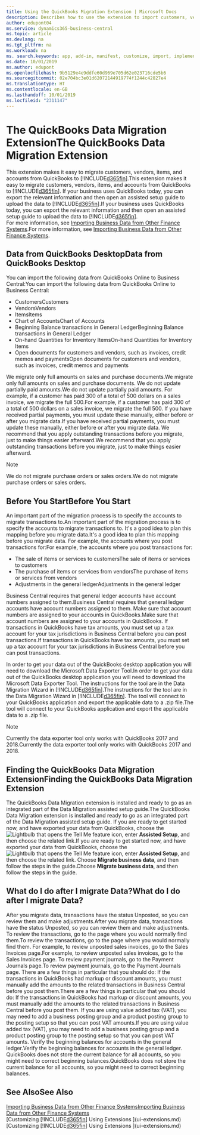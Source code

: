 ```yaml
---
title: Using the QuickBooks Migration Extension | Microsoft Docs
description: Describes how to use the extension to import customers, vendors, items, and accounts from QuickBooks Desktop to Business Central.
author: edupont04
ms.service: dynamics365-business-central
ms.topic: article
ms.devlang: na
ms.tgt_pltfrm: na
ms.workload: na
ms. search.keywords: app, add-in, manifest, customize, import, implement
ms.date: 10/01/2019
ms.author: edupont
ms.openlocfilehash: 9b5129e4e9ddfe60d969e705d62e023716cde5b6
ms.sourcegitcommit: 02e704bc3e01d62072144919774f1244c42827e4
ms.translationtype: HT
ms.contentlocale: en-GB
ms.lasthandoff: 10/01/2019
ms.locfileid: "2311147"
---
```

# <a name="the-quickbooks-data-migration-extension"></a><span data-ttu-id="4f43a-103">The QuickBooks Data Migration Extension</span><span class="sxs-lookup"><span data-stu-id="4f43a-103">The QuickBooks Data Migration Extension</span></span>
<span data-ttu-id="4f43a-104">This extension makes it easy to migrate customers, vendors, items, and accounts from QuickBooks to [!INCLUDE[d365fin](includes/d365fin_md.md)].</span><span class="sxs-lookup"><span data-stu-id="4f43a-104">This extension makes it easy to migrate customers, vendors, items, and accounts from QuickBooks to [!INCLUDE[d365fin](includes/d365fin_md.md)].</span></span> <span data-ttu-id="4f43a-105">If your business uses QuickBooks today, you can export the relevant information and then open an assisted setup guide to upload the data to [!INCLUDE[d365fin](includes/d365fin_md.md)].</span><span class="sxs-lookup"><span data-stu-id="4f43a-105">If your business uses QuickBooks today, you can export the relevant information and then open an assisted setup guide to upload the data to [!INCLUDE[d365fin](includes/d365fin_md.md)].</span></span>  
<span data-ttu-id="4f43a-106">For more information, see [Importing Business Data from Other Finance Systems](across-import-data-configuration-packages.md).</span><span class="sxs-lookup"><span data-stu-id="4f43a-106">For more information, see [Importing Business Data from Other Finance Systems](across-import-data-configuration-packages.md).</span></span>

## <a name="data-from-quickbooks-desktop"></a><span data-ttu-id="4f43a-107">Data from QuickBooks Desktop</span><span class="sxs-lookup"><span data-stu-id="4f43a-107">Data from QuickBooks Desktop</span></span>
 
<span data-ttu-id="4f43a-108">You can import the following data from QuickBooks Online to Business Central:</span><span class="sxs-lookup"><span data-stu-id="4f43a-108">You can import the following data from QuickBooks Online to Business Central:</span></span>

- <span data-ttu-id="4f43a-109">Customers</span><span class="sxs-lookup"><span data-stu-id="4f43a-109">Customers</span></span>  
- <span data-ttu-id="4f43a-110">Vendors</span><span class="sxs-lookup"><span data-stu-id="4f43a-110">Vendors</span></span>  
- <span data-ttu-id="4f43a-111">Items</span><span class="sxs-lookup"><span data-stu-id="4f43a-111">Items</span></span>  
- <span data-ttu-id="4f43a-112">Chart of Accounts</span><span class="sxs-lookup"><span data-stu-id="4f43a-112">Chart of Accounts</span></span>  
- <span data-ttu-id="4f43a-113">Beginning Balance transactions in General Ledger</span><span class="sxs-lookup"><span data-stu-id="4f43a-113">Beginning Balance transactions in General Ledger</span></span>  
- <span data-ttu-id="4f43a-114">On-hand Quantities for Inventory Items</span><span class="sxs-lookup"><span data-stu-id="4f43a-114">On-hand Quantities for Inventory Items</span></span>  
- <span data-ttu-id="4f43a-115">Open documents for customers and vendors, such as invoices, credit memos and payments</span><span class="sxs-lookup"><span data-stu-id="4f43a-115">Open documents for customers and vendors, such as invoices, credit memos and payments</span></span>  

<span data-ttu-id="4f43a-116">We migrate only full amounts on sales and purchase documents.</span><span class="sxs-lookup"><span data-stu-id="4f43a-116">We migrate only full amounts on sales and purchase documents.</span></span> <span data-ttu-id="4f43a-117">We do not update partially paid amounts.</span><span class="sxs-lookup"><span data-stu-id="4f43a-117">We do not update partially paid amounts.</span></span> <span data-ttu-id="4f43a-118">For example, if a customer has paid 300 of a total of 500 dollars on a sales invoice, we migrate the full 500.</span><span class="sxs-lookup"><span data-stu-id="4f43a-118">For example, if a customer has paid 300 of a total of 500 dollars on a sales invoice, we migrate the full 500.</span></span> <span data-ttu-id="4f43a-119">If you have received partial payments, you must update these manually, either before or after you migrate data.</span><span class="sxs-lookup"><span data-stu-id="4f43a-119">If you have received partial payments, you must update these manually, either before or after you migrate data.</span></span> <span data-ttu-id="4f43a-120">We recommend that you apply outstanding transactions before you migrate, just to make things easier afterward.</span><span class="sxs-lookup"><span data-stu-id="4f43a-120">We recommend that you apply outstanding transactions before you migrate, just to make things easier afterward.</span></span>

> [!NOTE]
> <span data-ttu-id="4f43a-121">We do not migrate purchase orders or sales orders.</span><span class="sxs-lookup"><span data-stu-id="4f43a-121">We do not migrate purchase orders or sales orders.</span></span>

## <a name="before-you-start"></a><span data-ttu-id="4f43a-122">Before You Start</span><span class="sxs-lookup"><span data-stu-id="4f43a-122">Before You Start</span></span>
<span data-ttu-id="4f43a-123">An important part of the migration process is to specify the accounts to migrate transactions to.</span><span class="sxs-lookup"><span data-stu-id="4f43a-123">An important part of the migration process is to specify the accounts to migrate transactions to.</span></span> <span data-ttu-id="4f43a-124">It's a good idea to plan this mapping before you migrate data.</span><span class="sxs-lookup"><span data-stu-id="4f43a-124">It's a good idea to plan this mapping before you migrate data.</span></span> <span data-ttu-id="4f43a-125">For example, the accounts where you post transactions for:</span><span class="sxs-lookup"><span data-stu-id="4f43a-125">For example, the accounts where you post transactions for:</span></span>

- <span data-ttu-id="4f43a-126">The sale of items or services to customers</span><span class="sxs-lookup"><span data-stu-id="4f43a-126">The sale of items or services to customers</span></span>  
- <span data-ttu-id="4f43a-127">The purchase of items or services from vendors</span><span class="sxs-lookup"><span data-stu-id="4f43a-127">The purchase of items or services from vendors</span></span>  
- <span data-ttu-id="4f43a-128">Adjustments in the general ledger</span><span class="sxs-lookup"><span data-stu-id="4f43a-128">Adjustments in the general ledger</span></span>  

<span data-ttu-id="4f43a-129">Business Central requires that general ledger accounts have account numbers assigned to them.</span><span class="sxs-lookup"><span data-stu-id="4f43a-129">Business Central requires that general ledger accounts have account numbers assigned to them.</span></span> <span data-ttu-id="4f43a-130">Make sure that account numbers are assigned to your accounts in QuickBooks.</span><span class="sxs-lookup"><span data-stu-id="4f43a-130">Make sure that account numbers are assigned to your accounts in QuickBooks.</span></span>
<span data-ttu-id="4f43a-131">If transactions in QuickBooks have tax amounts, you must set up a tax account for your tax jurisdictions in Business Central before you can post transactions.</span><span class="sxs-lookup"><span data-stu-id="4f43a-131">If transactions in QuickBooks have tax amounts, you must set up a tax account for your tax jurisdictions in Business Central before you can post transactions.</span></span>

<span data-ttu-id="4f43a-132">In order to get your data out of the QuickBooks desktop application you will need to download the Microsoft Data Exporter Tool.</span><span class="sxs-lookup"><span data-stu-id="4f43a-132">In order to get your data out of the QuickBooks desktop application you will need to download the Microsoft Data Exporter Tool.</span></span>  <span data-ttu-id="4f43a-133">The instructions for the tool are in the Data Migration Wizard in [!INCLUDE[d365fin](includes/d365fin_md.md)].</span><span class="sxs-lookup"><span data-stu-id="4f43a-133">The instructions for the tool are in the Data Migration Wizard in [!INCLUDE[d365fin](includes/d365fin_md.md)].</span></span> <span data-ttu-id="4f43a-134">The tool will connect to your QuickBooks application and export the applicable data to a .zip file.</span><span class="sxs-lookup"><span data-stu-id="4f43a-134">The tool will connect to your QuickBooks application and export the applicable data to a .zip file.</span></span>  

> [!NOTE]
> <span data-ttu-id="4f43a-135">Currently the data exporter tool only works with QuickBooks 2017 and 2018.</span><span class="sxs-lookup"><span data-stu-id="4f43a-135">Currently the data exporter tool only works with QuickBooks 2017 and 2018.</span></span>

## <a name="finding-the-quickbooks-data-migration-extension"></a><span data-ttu-id="4f43a-136">Finding the QuickBooks Data Migration Extension</span><span class="sxs-lookup"><span data-stu-id="4f43a-136">Finding the QuickBooks Data Migration Extension</span></span>
<span data-ttu-id="4f43a-137">The QuickBooks Data Migration extension is installed and ready to go as an integrated part of the Data Migration assisted setup guide.</span><span class="sxs-lookup"><span data-stu-id="4f43a-137">The QuickBooks Data Migration extension is installed and ready to go as an integrated part of the Data Migration assisted setup guide.</span></span> <span data-ttu-id="4f43a-138">If you are ready to get started now, and have exported your data from QuickBooks, choose the ![Lightbulb that opens the Tell Me feature](media/ui-search/search_small.png "Tell me what you want to do") icon, enter **Assisted Setup**, and then choose the related link.</span><span class="sxs-lookup"><span data-stu-id="4f43a-138">If you are ready to get started now, and have exported your data from QuickBooks, choose the ![Lightbulb that opens the Tell Me feature](media/ui-search/search_small.png "Tell me what you want to do") icon, enter **Assisted Setup**, and then choose the related link.</span></span> <span data-ttu-id="4f43a-139">Choose **Migrate business data**, and then follow the steps in the guide.</span><span class="sxs-lookup"><span data-stu-id="4f43a-139">Choose **Migrate business data**, and then follow the steps in the guide.</span></span>  

## <a name="what-do-i-do-after-i-migrate-data"></a><span data-ttu-id="4f43a-140">What do I do after I migrate Data?</span><span class="sxs-lookup"><span data-stu-id="4f43a-140">What do I do after I migrate Data?</span></span>
<span data-ttu-id="4f43a-141">After you migrate data, transactions have the status Unposted, so you can review them and make adjustments.</span><span class="sxs-lookup"><span data-stu-id="4f43a-141">After you migrate data, transactions have the status Unposted, so you can review them and make adjustments.</span></span> <span data-ttu-id="4f43a-142">To review the transactions, go to the page where you would normally find them.</span><span class="sxs-lookup"><span data-stu-id="4f43a-142">To review the transactions, go to the page where you would normally find them.</span></span> <span data-ttu-id="4f43a-143">For example, to review unposted sales invoices, go to the Sales Invoices page.</span><span class="sxs-lookup"><span data-stu-id="4f43a-143">For example, to review unposted sales invoices, go to the Sales Invoices page.</span></span> <span data-ttu-id="4f43a-144">To review payment journals, go to the Payment Journals page.</span><span class="sxs-lookup"><span data-stu-id="4f43a-144">To review payment journals, go to the Payment Journals page.</span></span>
<span data-ttu-id="4f43a-145">There are a few things in particular that you should do: If the transactions in QuickBooks had markup or discount amounts, you must manually add the amounts to the related transactions in Business Central before you post them.</span><span class="sxs-lookup"><span data-stu-id="4f43a-145">There are a few things in particular that you should do: If the transactions in QuickBooks had markup or discount amounts, you must manually add the amounts to the related transactions in Business Central before you post them.</span></span>
<span data-ttu-id="4f43a-146">If you are using value added tax (VAT), you may need to add a business posting group and a product posting group to the posting setup so that you can post VAT amounts.</span><span class="sxs-lookup"><span data-stu-id="4f43a-146">If you are using value added tax (VAT), you may need to add a business posting group and a product posting group to the posting setup so that you can post VAT amounts.</span></span>
<span data-ttu-id="4f43a-147">Verify the beginning balances for accounts in the general ledger.</span><span class="sxs-lookup"><span data-stu-id="4f43a-147">Verify the beginning balances for accounts in the general ledger.</span></span> <span data-ttu-id="4f43a-148">QuickBooks does not store the current balance for all accounts, so you might need to correct beginning balances.</span><span class="sxs-lookup"><span data-stu-id="4f43a-148">QuickBooks does not store the current balance for all accounts, so you might need to correct beginning balances.</span></span>

## <a name="see-also"></a><span data-ttu-id="4f43a-149">See Also</span><span class="sxs-lookup"><span data-stu-id="4f43a-149">See Also</span></span>
[<span data-ttu-id="4f43a-150">Importing Business Data from Other Finance Systems</span><span class="sxs-lookup"><span data-stu-id="4f43a-150">Importing Business Data from Other Finance Systems</span></span>](across-import-data-configuration-packages.md)  
<span data-ttu-id="4f43a-151">[Customizing [!INCLUDE[d365fin](includes/d365fin_md.md)] Using Extensions ](ui-extensions.md)</span><span class="sxs-lookup"><span data-stu-id="4f43a-151">[Customizing [!INCLUDE[d365fin](includes/d365fin_md.md)] Using Extensions ](ui-extensions.md)</span></span>  
